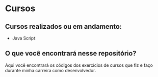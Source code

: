 # Cursos

   <h2>Cursos realizados ou em andamento:</h2>
    <ul>
        <li>Java Script</li>
    </ul>
    
   <h2>O que você encontrará nesse repositório?</h2>
    <p>Aqui você encontrará os códigos dos exercícios de cursos que fiz e faço durante minha carreira como desenvolvedor.
    </p>

